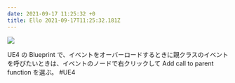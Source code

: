 ```yaml
---
date: 2021-09-17 11:25:32 +0
title: Ello 2021-09-17T11:25:32.181Z
---
```

![](https://assets0.ello.co/uploads/asset/attachment/13736956/ello-optimized-e8ae5834.jpg)

UE4 の Blueprint で、イベントをオーバーロードするときに親クラスのイベントを呼びたいときは、イベントのノードで右クリックして Add call to parent function を選ぶ。
#UE4

